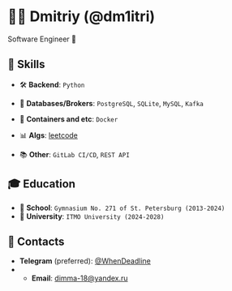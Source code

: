 # 👨‍💻 Dmitriy (@dm1itri)

Software Engineer 🚀

## 🦾 Skills

- 🛠 **Backend**: `Python`

- 💾 **Databases/Brokers**: `PostgreSQL`, `SQLite`,  `MySQL`,  `Kafka`

- 🚢 **Containers and etc**: `Docker`

- 📊 **Algs**: [leetcode](https://leetcode.com/u/s0vunia)

- 📚 **Other**: `GitLab CI/CD`, `REST API`

## 🎓 Education

- 🏫 **School**: `Gymnasium No. 271 of St. Petersburg (2013-2024)`
- 🏨 **University**: `ITMO University (2024-2028)`

## 📨 Contacts

- **Telegram** (preferred): [@WhenDeadline](https://t.me/WhenDeadline)
- - **Email**: [dimma-18@yandex.ru](dimma-18@yandex.ru)
